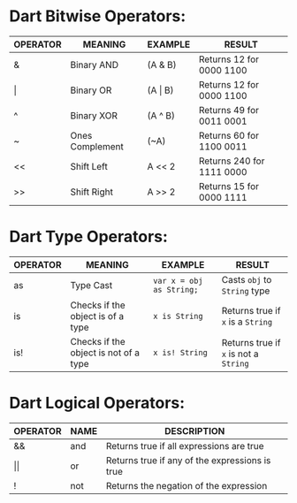 # Dart Bitwise Operators:

| OPERATOR | MEANING           | EXAMPLE   | RESULT                                    |
|----------|-------------------|-----------|-------------------------------------------|
| &        | Binary AND        | (A & B)   | Returns 12 for 0000 1100                  |
| \|       | Binary OR         | (A \| B)  | Returns 12 for 0000 1100                  |
| ^        | Binary XOR        | (A ^ B)   | Returns 49 for 0011 0001                  |
| ~        | Ones Complement   | (~A)      | Returns 60 for 1100 0011                  |
| <<       | Shift Left        | A << 2    | Returns 240 for 1111 0000                 |
| >>       | Shift Right       | A >> 2    | Returns 15 for 0000 1111                  |

# Dart Type Operators:

| OPERATOR | MEANING                             | EXAMPLE                  | RESULT                              |
|----------|-------------------------------------|--------------------------|-------------------------------------|
| as       | Type Cast                           | `var x = obj as String;` | Casts `obj` to `String` type        |
| is       | Checks if the object is of a type   | `x is String`            | Returns true if `x` is a `String`   |
| is!      | Checks if the object is not of a type | `x is! String`          | Returns true if `x` is not a `String` |

# Dart Logical Operators:

| OPERATOR | NAME | DESCRIPTION                                     |
|----------|------|-------------------------------------------------|
| &&       | and  | Returns true if all expressions are true       |
| \|\|     | or   | Returns true if any of the expressions is true |
| !        | not  | Returns the negation of the expression          |
